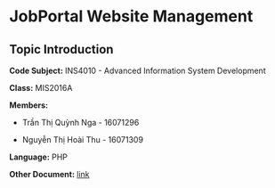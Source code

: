 JobPortal Website Management
============================
Topic Introduction
------------------
**Code Subject:** INS4010 - Advanced Information System Development <br>

**Class:** MIS2016A <br>

**Members:** <br>

- Trần Thị Quỳnh Nga - 16071296 <br>

- Nguyễn Thị Hoài Thu - 16071309 <br>

**Language:** PHP <br>

**Other Document:**
[link](https://drive.google.com/open?id=1CnrkLUtX7v9nb6jLMIjq4HNYh_exFh0h)





